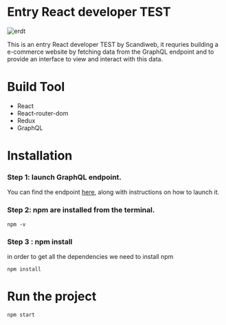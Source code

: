 # Entry React developer TEST

![erdt](public/entry-react-developer-test.gif "Entry React Developer Test")

This is an entry React developer TEST by Scandiweb, it requries building a e-commerce website by fetching data from the GraphQL endpoint and to provide an interface to view and interact with this data.

# Build Tool

- React
- React-router-dom
- Redux
- GraphQL

# Installation

### Step 1: launch GraphQL endpoint.

You can find the endpoint [here](https://github.com/scandiweb/junior-react-endpoint), along with instructions on how to launch it.

### Step 2: npm are installed from the terminal.

```
npm -v
```

### Step 3 : npm install

in order to get all the dependencies we need to install npm

```
npm install
```

# Run the project

```
npm start
```
